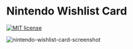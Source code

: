 Nintendo Wishlist Card
======================

[![MIT license](https://img.shields.io/badge/License-MIT-blue.svg)](LICENSE)

![nintendo-wishlist-card-screenshot]((https://github.com/custom-components/sensor.kodi_recently_added/raw/master/example.png))
